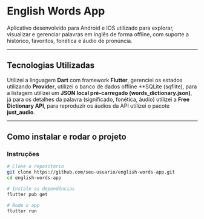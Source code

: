 # English Words App

Aplicativo desenvolvido para Android e IOS utilizado para explorar, visualizar e gerenciar palavras em inglês de forma offline, com suporte a histórico, favoritos, fonética e áudio de pronúncia.

---

## Tecnologias Utilizadas

Utilizei a linguagem **Dart** com framework **Flutter**, gerenciei os estados utilizando **Provider**, utilizei o banco de dados offline **SQLite (sqflite), para a listagem utilizei um **JSON local pré-carregado (words_dictionary.json)**, já para os detalhes da palavra (significado, fonética, áudio) utilizei a **Free Dictionary API**, para reproduzir os áudios da API utilizei o pacote **just_audio**.

---

## Como instalar e rodar o projeto

### Instruções

```bash
# Clone o repositório
git clone https://github.com/seu-usuario/english-words-app.git
cd english-words-app

# Instale as dependências
flutter pub get

# Rode o app
flutter run
